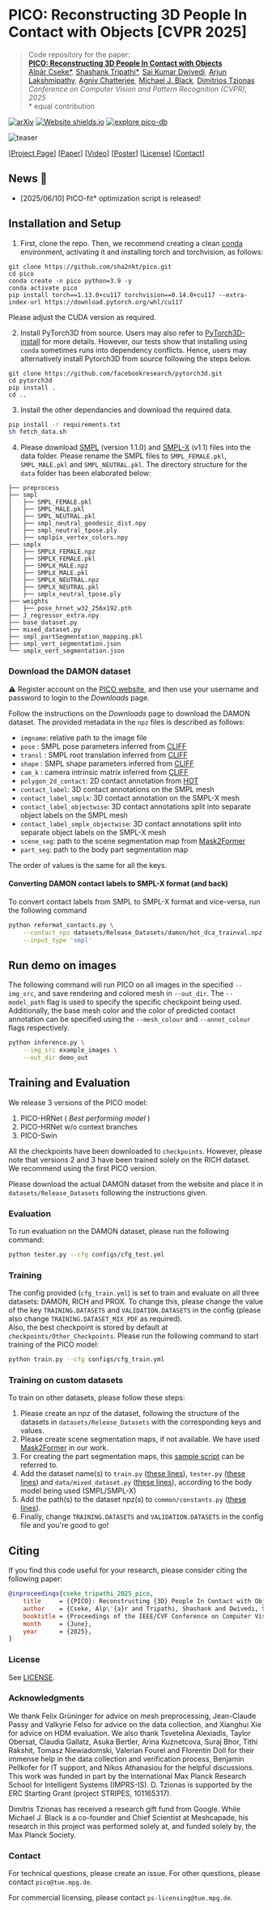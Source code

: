 # PICO: Reconstructing 3D People In Contact with Objects [CVPR 2025]

> Code repository for the paper:  
> [**PICO: Reconstructing 3D People In Contact with Objects**](https://arxiv.org/abs/2504.17695)  
> [Alpár Cseke\*](https://is.mpg.de/person/acseke), [Shashank Tripathi\*](https://sha2nkt.github.io/), [Sai Kumar Dwivedi](https://saidwivedi.in/), [Arjun Lakshmipathy](https://www.andrew.cmu.edu/user/aslakshm/), [Agniv Chatterjee](https://ac5113.github.io/), [Michael J. Black](https://ps.is.mpg.de/person/black), [Dimitrios Tzionas](https://ps.is.mpg.de/person/dtzionas)<br />
> *Conference on Computer Vision and Pattern Recognition (CVPR), 2025* <br />
> \* equal contribution

[![arXiv](https://img.shields.io/badge/arXiv-2309.15273-00ff00.svg)](https://arxiv.org/abs/2504.17695)  [![Website shields.io](https://img.shields.io/website-up-down-green-red/http/shields.io.svg)](https://pico.is.tue.mpg.de/) [![explore pico-db](https://img.shields.io/badge/explore%20pico--db-up-6c9b1c?style=flat&logo=google-chrome&logoColor=white)](https://pico.is.tue.mpg.de/dataexploration.html)

![teaser](assets/teaser.png)

[[Project Page](https://pico.is.tue.mpg.de)] [[Paper](https://arxiv.org/abs/2504.17695)] [[Video]()] [[Poster](https://pico.is.tue.mpg.de/media/upload/static/images/CVPR2025_PICO_Poster.pdf)] [[License](https://pico.is.tue.mpg.de/license.html)] [[Contact](mailto:pico@tue.mpg.de)]

## News :triangular_flag_on_post:

- [2025/06/10] PICO-fit* optimization script is released!

## Installation and Setup
1. First, clone the repo. Then, we recommend creating a clean [conda](https://docs.conda.io/) environment, activating it and installing torch and torchvision, as follows:
```shell
git clone https://github.com/sha2nkt/pico.git
cd pico
conda create -n pico python=3.9 -y
conda activate pico
pip install torch==1.13.0+cu117 torchvision==0.14.0+cu117 --extra-index-url https://download.pytorch.org/whl/cu117
```
Please adjust the CUDA version as required.

2. Install PyTorch3D from source. Users may also refer to [PyTorch3D-install](https://github.com/facebookresearch/pytorch3d/blob/main/INSTALL.md) for more details.
However, our tests show that installing using ``conda`` sometimes runs into dependency conflicts.
Hence, users may alternatively install Pytorch3D from source following the steps below.
```shell
git clone https://github.com/facebookresearch/pytorch3d.git
cd pytorch3d
pip install .
cd ..
```

3. Install the other dependancies and download the required data.
```bash
pip install -r requirements.txt
sh fetch_data.sh
```

4. Please download [SMPL](https://smpl.is.tue.mpg.de/) (version 1.1.0) and [SMPL-X](https://smpl-x.is.tue.mpg.de/) (v1.1) files into the data folder. Please rename the SMPL files to ```SMPL_FEMALE.pkl```, ```SMPL_MALE.pkl``` and ```SMPL_NEUTRAL.pkl```. The directory structure for the ```data``` folder has been elaborated below:

```
├── preprocess
├── smpl
│   ├── SMPL_FEMALE.pkl
│   ├── SMPL_MALE.pkl
│   ├── SMPL_NEUTRAL.pkl
│   ├── smpl_neutral_geodesic_dist.npy
│   ├── smpl_neutral_tpose.ply
│   ├── smplpix_vertex_colors.npy
├── smplx
│   ├── SMPLX_FEMALE.npz
│   ├── SMPLX_FEMALE.pkl
│   ├── SMPLX_MALE.npz
│   ├── SMPLX_MALE.pkl
│   ├── SMPLX_NEUTRAL.npz
│   ├── SMPLX_NEUTRAL.pkl
│   ├── smplx_neutral_tpose.ply
├── weights
│   ├── pose_hrnet_w32_256x192.pth
├── J_regressor_extra.npy
├── base_dataset.py
├── mixed_dataset.py
├── smpl_partSegmentation_mapping.pkl
├── smpl_vert_segmentation.json
└── smplx_vert_segmentation.json
```
<a name="damon-data-description"></a>
### Download the DAMON dataset

⚠️ Register account on the [PICO website](https://pico.is.tue.mpg.de/register.php), and then use your username and password to login to the _Downloads_ page.

Follow the instructions on the _Downloads_ page to download the DAMON dataset. The provided metadata in the `npz` files is described as follows: 
- `imgname`: relative path to the image file
- `pose` : SMPL pose parameters inferred from [CLIFF](https://github.com/huawei-noah/noah-research/tree/master/CLIFF)
- `transl` : SMPL root translation inferred from [CLIFF](https://github.com/huawei-noah/noah-research/tree/master/CLIFF)
- `shape` : SMPL shape parameters inferred from [CLIFF](https://github.com/huawei-noah/noah-research/tree/master/CLIFF)
- `cam_k` : camera intrinsic matrix inferred from [CLIFF](https://github.com/huawei-noah/noah-research/tree/master/CLIFF)
- `polygon_2d_contact`: 2D contact annotation from [HOT](https://hot.is.tue.mpg.de/)
- `contact_label`: 3D contact annotations on the SMPL mesh
- `contact_label_smplx`: 3D contact annotation on the SMPL-X mesh
- `contact_label_objectwise`: 3D contact annotations split into separate object labels on the SMPL mesh
- `contact_label_smplx_objectwise`: 3D contact annotations split into separate object labels on the SMPL-X mesh
- `scene_seg`: path to the scene segmentation map from [Mask2Former](https://github.com/facebookresearch/Mask2Former)
- `part_seg`: path to the body part segmentation map

The order of values is the same for all the keys. 

<a name="convert-damon"></a>
#### Converting DAMON contact labels to SMPL-X format (and back)

To convert contact labels from SMPL to SMPL-X format and vice-versa, run the following command
```bash
python reformat_contacts.py \
    --contact_npz datasets/Release_Datasets/damon/hot_dca_trainval.npz \
    --input_type 'smpl'
```

## Run demo on images
The following command will run PICO on all images in the specified `--img_src`, and save rendering and colored mesh in `--out_dir`. The `--model_path` flag is used to specify the specific checkpoint being used. Additionally, the base mesh color and the color of predicted contact annotation can be specified using the `--mesh_colour` and `--annot_colour` flags respectively. 
```bash
python inference.py \
    --img_src example_images \
    --out_dir demo_out
```

## Training and Evaluation

We release 3 versions of the PICO model:
<ol>
    <li> PICO-HRNet (<em> Best performing model </em>) </li>
    <li> PICO-HRNet w/o context branches </li>
    <li> PICO-Swin </li>
</ol>

All the checkpoints have been downloaded to ```checkpoints```. 
However, please note that versions 2 and 3 have been trained solely on the RICH dataset. <br>
We recommend using the first PICO version.

Please download the actual DAMON dataset from the website and place it in ```datasets/Release_Datasets``` following the instructions given.

### Evaluation
To run evaluation on the DAMON dataset, please run the following command:

```bash
python tester.py --cfg configs/cfg_test.yml
```

### Training
The config provided (```cfg_train.yml```) is set to train and evaluate on all three datasets: DAMON, RICH and PROX. To change this, please change the value of the key ```TRAINING.DATASETS``` and ```VALIDATION.DATASETS``` in the config (please also change ```TRAINING.DATASET_MIX_PDF``` as required). <br>
Also, the best checkpoint is stored by default at ```checkpoints/Other_Checkpoints```.
Please run the following command to start training of the PICO model:

```bash
python train.py --cfg configs/cfg_train.yml
```

### Training on custom datasets

To train on other datasets, please follow these steps:
1. Please create an npz of the dataset, following the structure of the datasets in ```datasets/Release_Datasets``` with the corresponding keys and values.
2. Please create scene segmentation maps, if not available. We have used [Mask2Former](https://github.com/facebookresearch/Mask2Former) in our work.
3. For creating the part segmentation maps, this [sample script](https://github.com/sha2nkt/pico/blob/main/utils/get_part_seg_mask.py) can be referred to.
4. Add the dataset name(s) to ```train.py``` ([these lines](https://github.com/sha2nkt/pico/blob/d5233ecfad1f51b71a50a78c0751420067e82c02/train.py#L83)), ```tester.py``` ([these lines](https://github.com/sha2nkt/pico/blob/d5233ecfad1f51b71a50a78c0751420067e82c02/tester.py#L51)) and ```data/mixed_dataset.py``` ([these lines](https://github.com/sha2nkt/pico/blob/d5233ecfad1f51b71a50a78c0751420067e82c02/data/mixed_dataset.py#L17)), according to the body model being used (SMPL/SMPL-X)
5. Add the path(s) to the dataset npz(s) to ```common/constants.py``` ([these lines](https://github.com/sha2nkt/pico/blob/d5233ecfad1f51b71a50a78c0751420067e82c02/common/constants.py#L19)).
6. Finally, change ```TRAINING.DATASETS``` and ```VALIDATION.DATASETS``` in the config file and you're good to go!

## Citing
If you find this code useful for your research, please consider citing the following paper:

```bibtex
@inproceedings{cseke_tripathi_2025_pico,
    title     = {{PICO}: Reconstructing {3D} People In Contact with Objects},
    author    = {Cseke, Alp\'{a}r and Tripathi, Shashank and Dwivedi, Sai Kumar and Lakshmipathy, Arjun and Chatterjee, Agniv and Black, Michael J. and Tzionas, Dimitrios},
    booktitle = {Proceedings of the IEEE/CVF Conference on Computer Vision and Pattern Recognition (CVPR)},
    month     = {June},
    year      = {2025},
}
```

### License

See [LICENSE](LICENSE).

### Acknowledgments

We thank Felix Grüninger for advice on mesh preprocessing, Jean-Claude Passy and Valkyrie Felso for advice on the data collection, and Xianghui Xie for advice on HDM evaluation. We also thank Tsvetelina Alexiadis, Taylor Obersat, Claudia Gallatz, Asuka Bertler, Arina Kuznetcova, Suraj Bhor, Tithi Rakshit, Tomasz Niewiadomski, Valerian Fourel and Florentin Doll for their immense help in the data collection and verification process, Benjamin Pellkofer for IT support, and Nikos Athanasiou for the helpful discussions. This work was funded in part by the International Max Planck Research School for Intelligent Systems (IMPRS-IS). D. Tzionas is supported by the ERC Starting Grant (project STRIPES, 101165317).

Dimitris Tzionas has received a research gift fund from Google. While Michael J. Black is a co-founder and Chief Scientist at Meshcapade, his research in this project was performed solely at, and funded solely by, the Max Planck Society.

### Contact

For technical questions, please create an issue. For other questions, please contact `pico@tue.mpg.de`.

For commercial licensing, please contact `ps-licensing@tue.mpg.de`.
